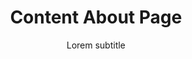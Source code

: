 ---
title: Content About Page
subtitle: Lorem subtitle
blurb: Good stuff 
description: This is the about description.
---